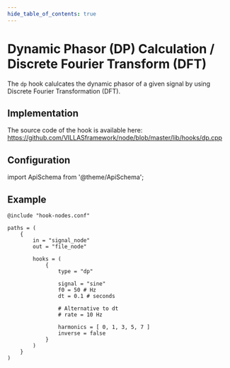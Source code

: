 ```yaml
---
hide_table_of_contents: true
---
```


# Dynamic Phasor (DP) Calculation / Discrete Fourier Transform (DFT)

The `dp` hook calulcates the dynamic phasor of a given signal by using Discrete Fourier Transformation (DFT).

## Implementation

The source code of the hook is available here:
https://github.com/VILLASframework/node/blob/master/lib/hooks/dp.cpp

## Configuration

import ApiSchema from '@theme/ApiSchema';

<ApiSchema id="node" example pointer="#/components/schemas/dp" />

## Example

``` url="external/node/etc/examples/hooks/dp.conf" title="node/etc/examples/hooks/dp.conf"
@include "hook-nodes.conf"

paths = (
	{
		in = "signal_node"
		out = "file_node"

		hooks = (
			{
				type = "dp"

				signal = "sine"
				f0 = 50 # Hz
				dt = 0.1 # seconds
				
				# Alternative to dt
				# rate = 10 Hz

				harmonics = [ 0, 1, 3, 5, 7 ]
				inverse = false
			}
		)
	}
)
```
